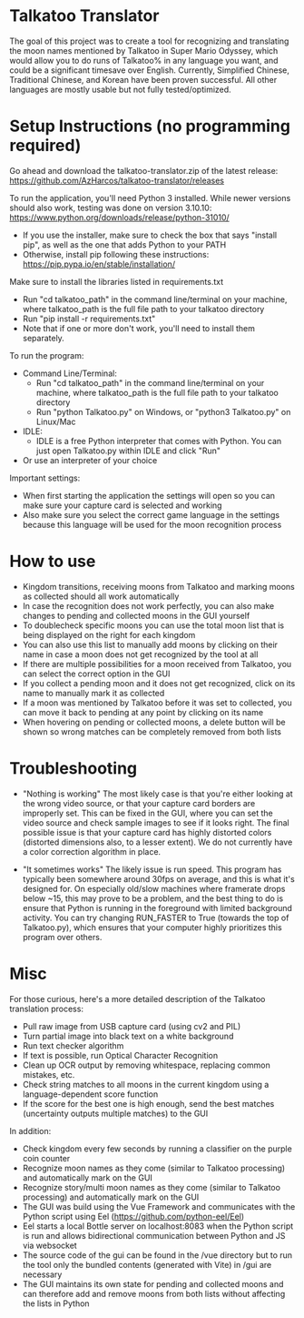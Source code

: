 # Talkatoo Translator

The goal of this project was to create a tool for recognizing and translating the moon names mentioned by Talkatoo in Super Mario Odyssey, which would allow you to do runs of Talkatoo% in any language you want, and could be a significant timesave over English. Currently, Simplified Chinese, Traditional Chinese, and Korean have been proven successful. All other languages are mostly usable but not fully tested/optimized.

# Setup Instructions (no programming required)
Go ahead and download the talkatoo-translator.zip of the latest release: https://github.com/AzHarcos/talkatoo-translator/releases

To run the application, you'll need Python 3 installed. While newer versions should also work, testing was done on version 3.10.10: https://www.python.org/downloads/release/python-31010/
- If you use the installer, make sure to check the box that says "install pip", as well as the one that adds Python to your PATH
- Otherwise, install pip following these instructions: https://pip.pypa.io/en/stable/installation/

Make sure to install the libraries listed in requirements.txt
- Run "cd talkatoo_path" in the command line/terminal on your machine, where talkatoo_path is the full file path to your talkatoo directory
- Run "pip install -r requirements.txt"
- Note that if one or more don't work, you'll need to install them separately.

To run the program:
- Command Line/Terminal:
    - Run "cd talkatoo_path" in the command line/terminal on your machine, where talkatoo_path is the full file path to your talkatoo directory
    - Run "python Talkatoo.py" on Windows, or "python3 Talkatoo.py" on Linux/Mac
- IDLE:
    - IDLE is a free Python interpreter that comes with Python. You can just open Talkatoo.py within IDLE and click "Run"
- Or use an interpreter of your choice


Important settings:
- When first starting the application the settings will open so you can make sure your capture card is selected and working
- Also make sure you select the correct game language in the settings because this language will be used for the moon recognition process

# How to use

- Kingdom transitions, receiving moons from Talkatoo and marking moons as collected should all work automatically
- In case the recognition does not work perfectly, you can also make changes to pending and collected moons in the GUI yourself
- To doublecheck specific moons you can use the total moon list that is being displayed on the right for each kingdom
- You can also use this list to manually add moons by clicking on their name in case a moon does not get recognized by the tool at all
- If there are multiple possibilities for a moon received from Talkatoo, you can select the correct option in the GUI
- If you collect a pending moon and it does not get recognized, click on its name to manually mark it as collected
- If a moon was mentioned by Talkatoo before it was set to collected, you can move it back to pending at any point by clicking on its name
- When hovering on pending or collected moons, a delete button will be shown so wrong matches can be completely removed from both lists


# Troubleshooting
- "Nothing is working"
The most likely case is that you're either looking at the wrong video source, or that your capture card borders are improperly set. This can be fixed in the GUI, where you can set the video source and check sample images to see if it looks right.
The final possible issue is that your capture card has highly distorted colors (distorted dimensions also, to a lesser extent). We do not currently have a color correction algorithm in place.


- "It sometimes works"
The likely issue is run speed. This program has typically been somewhere around 30fps on average, and this is what it's designed for. On especially old/slow machines where framerate drops below ~15, this may prove to be a problem, and the best thing to do is ensure that Python is running in the foreground with limited background activity. You can try changing RUN_FASTER to True (towards the top of Talkatoo.py), which ensures that your computer highly prioritizes this program over others. 

  

# Misc
For those curious, here's a more detailed description of the Talkatoo translation process:
- Pull raw image from USB capture card (using cv2 and PIL)
- Turn partial image into black text on a white background
- Run text checker algorithm
- If text is possible, run Optical Character Recognition
- Clean up OCR output by removing whitespace, replacing common mistakes, etc.
- Check string matches to all moons in the current kingdom using a language-dependent score function
- If the score for the best one is high enough, send the best matches (uncertainty outputs multiple matches) to the GUI

In addition:
- Check kingdom every few seconds by running a classifier on the purple coin counter
- Recognize moon names as they come (similar to Talkatoo processing) and automatically mark on the GUI
- Recognize story/multi moon names as they come (similar to Talkatoo processing) and automatically mark on the GUI
- The GUI was build using the Vue Framework and communicates with the Python script using Eel (https://github.com/python-eel/Eel)
- Eel starts a local Bottle server on localhost:8083 when the Python script is run and allows bidirectional communication between Python and JS via websocket
- The source code of the gui can be found in the /vue directory but to run the tool only the bundled contents (generated with Vite) in /gui are necessary
- The GUI maintains its own state for pending and collected moons and can therefore add and remove moons from both lists without affecting the lists in Python
